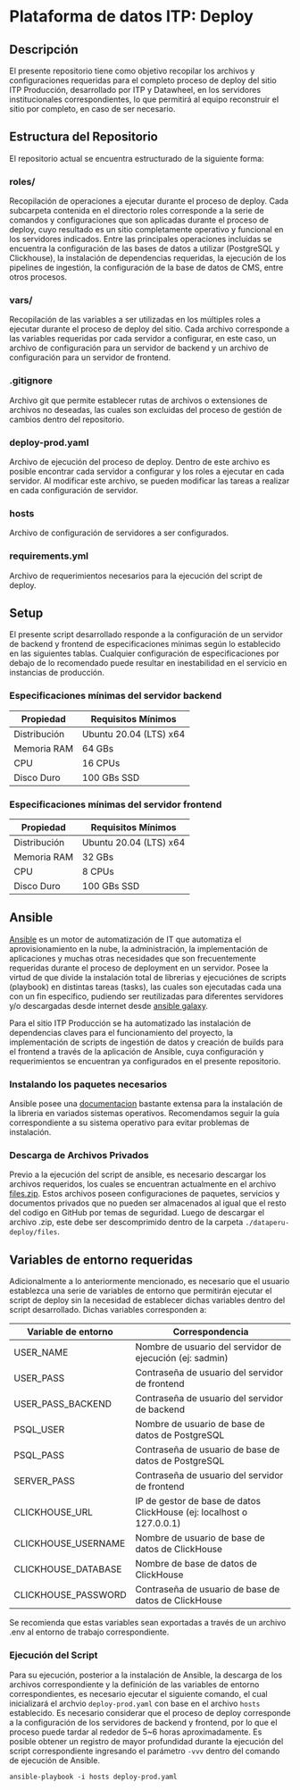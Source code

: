 # Plataforma de datos ITP: Deploy

## Descripción

El presente repositorio tiene como objetivo recopilar los archivos y configuraciones requeridas para el completo proceso de deploy del sitio ITP Producción, desarrollado por ITP y Datawheel, en los servidores institucionales correspondientes, lo que permitirá al equipo reconstruir el sitio por completo, en caso de ser necesario.

## Estructura del Repositorio

El repositorio actual se encuentra estructurado de la siguiente forma:

### roles/

Recopilación de operaciones a ejecutar durante el proceso de deploy. Cada subcarpeta contenida en el directorio roles corresponde a la serie de comandos y configuraciones que son aplicadas durante el proceso de deploy, cuyo resultado es un sitio completamente operativo y funcional en los servidores indicados. Entre las principales operaciones incluidas se encuentra la configuración de las bases de datos a utilizar (PostgreSQL y Clickhouse), la instalación de dependencias requeridas, la ejecución de los pipelines de ingestión, la configuración de la base de datos de CMS, entre otros procesos.

### vars/

Recopilación de las variables a ser utilizadas en los múltiples roles a ejecutar durante el proceso de deploy del sitio. Cada archivo corresponde a las variables requeridas por cada servidor a configurar, en este caso, un archivo de configuración para un servidor de backend y un archivo de configuración para un servidor de frontend.

### .gitignore

Archivo git que permite establecer rutas de archivos o extensiones de archivos no deseadas, las cuales son excluidas del proceso de gestión de cambios dentro del repositorio.

### deploy-prod.yaml

Archivo de ejecución del proceso de deploy. Dentro de este archivo es posible encontrar cada servidor a configurar y los roles a ejecutar en cada servidor. Al modificar este archivo, se pueden modificar las tareas a realizar en cada configuración de servidor.

### hosts

Archivo de configuración de servidores a ser configurados.

### requirements.yml

Archivo de requerimientos necesarios para la ejecución del script de deploy.

## Setup

El presente script desarrollado responde a la configuración de un servidor de backend y frontend de especificaciones mínimas según lo establecido en las siguientes tablas. Cualquier configuración de especificaciones por debajo de lo recomendado puede resultar en inestabilidad en el servicio en instancias de producción.

### Especificaciones mínimas del servidor backend

| Propiedad              | Requisitos Mínimos     |
| ---------------------- |------------------------|
| Distribución           | Ubuntu 20.04 (LTS) x64 |
| Memoria RAM            | 64 GBs                 |
| CPU                    | 16 CPUs                |
| Disco Duro             | 100 GBs SSD            |

### Especificaciones mínimas del servidor frontend

| Propiedad              | Requisitos Mínimos     |
| ---------------------- |------------------------|
| Distribución           | Ubuntu 20.04 (LTS) x64 |
| Memoria RAM            | 32 GBs                 |
| CPU                    | 8 CPUs                 |
| Disco Duro             | 100 GBs SSD            |

## Ansible
[Ansible](https://www.ansible.com/) es un motor de automatización de IT que automatiza el aprovisionamiento en la nube, la administración, la implementación de aplicaciones y muchas otras necesidades que son frecuentemente requeridas durante el proceso de deployment en un servidor. Posee la virtud de que divide la instalación total de librerias y ejecuciónes de scripts (playbook) en distintas tareas (tasks), las cuales son ejecutadas cada una con un fin especifico, pudiendo ser reutilizadas para diferentes servidores y/o descargadas desde internet desde [ansible galaxy](https://galaxy.ansible.com/).

Para el sitio ITP Producción se ha automatizado las instalación de dependencias claves para el funcionamiento del proyecto, la implementación de scripts de ingestión de datos y creación de builds para el frontend a través de la aplicación de Ansible, cuya configuración y requerimientos se encuentran ya configurados en el presente repositorio.

### Instalando los paquetes necesarios

Ansible posee una [documentacion](https://docs.ansible.com/ansible/latest/installation_guide/intro_installation.html) bastante extensa para la instalación de la libreria en variados sistemas operativos. Recomendamos seguir la guía correspondiente a su sistema operativo para evitar problemas de instalación.

### Descarga de Archivos Privados

Previo a la ejecución del script de ansible, es necesario descargar los archivos requeridos, los cuales se encuentran actualmente en el archivo [files.zip](https://drive.google.com/file/d/1N5NrkH8uZy3f93u0BfyB8XtChglePr6I/view?usp=sharing). Estos archivos poseen configuraciones de paquetes, servicios y documentos privados que no pueden ser almacenados al igual que el resto del codigo en GitHub por temas de seguridad. Luego de descargar el archivo .zip, este debe ser descomprimido dentro de la carpeta `./dataperu-deploy/files`.

## Variables de entorno requeridas

Adicionalmente a lo anteriormente mencionado, es necesario que el usuario establezca una serie de variables de entorno que permitirán ejecutar el script de deploy sin la necesidad de establecer dichas variables dentro del script desarrollado. Dichas variables corresponden a:

| Variable de entorno    | Correspondencia                                                      |
| ---------------------- |------------------------                                              |
| USER_NAME              | Nombre de usuario del servidor de ejecución (ej: sadmin)             |
| USER_PASS              | Contraseña de usuario del servidor de frontend                       |
| USER_PASS_BACKEND      | Contraseña de usuario del servidor de backend                        |
| PSQL_USER              | Nombre de usuario de base de datos de PostgreSQL                     |
| PSQL_PASS              | Contraseña de usuario de base de datos de PostgreSQL                 |
| SERVER_PASS            | Contraseña de usuario del servidor de frontend                       |
| CLICKHOUSE_URL         | IP de gestor de base de datos ClickHouse (ej: localhost o 127.0.0.1) |
| CLICKHOUSE_USERNAME    | Nombre de usuario de base de datos de ClickHouse                     |
| CLICKHOUSE_DATABASE    | Nombre de base de datos de ClickHouse                                |
| CLICKHOUSE_PASSWORD    | Contraseña de usuario de base de datos de ClickHouse                 |

Se recomienda que estas variables sean exportadas a través de un archivo .env al entorno de trabajo correspondiente.

### Ejecución del Script

Para su ejecución, posterior a la instalación de Ansible, la descarga de los archivos correspondiente y la definición de las variables de entorno correspondientes, es necesario ejecutar el siguiente comando, el cual inicializará el archvio `deploy-prod.yaml` con base en el archivo `hosts` establecido. Es necesario considerar que el proceso de deploy corresponde a la configuración de los servidores de backend y frontend, por lo que el proceso puede tardar al rededor de 5~6 horas aproximadamente. Es posible obtener un registro de mayor profundidad durante la ejecución del script correspondiente ingresando el parámetro `-vvv` dentro del comando de ejecución de Ansible.

```
ansible-playbook -i hosts deploy-prod.yaml
```
